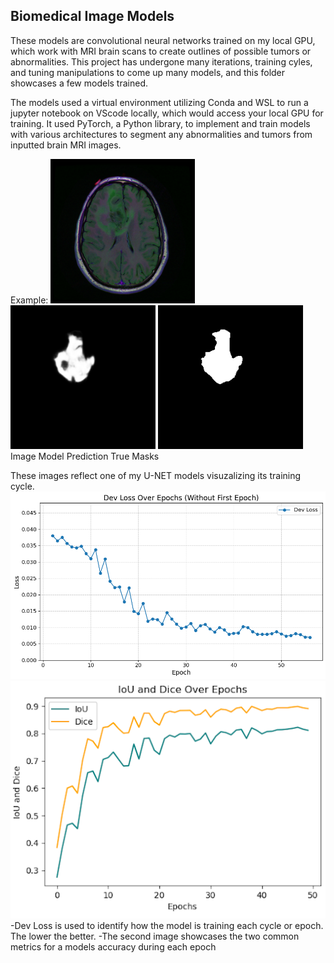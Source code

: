 ## Biomedical Image Models

These models are convolutional neural networks trained on my local GPU, which work with MRI brain scans to create outlines of possible tumors or abnormalities. This project has undergone many iterations, training cyles, and tuning manipulations to come up many models, and this folder showcases a few models trained.

The models used a virtual environment utilizing Conda and WSL to run a jupyter notebook on VScode locally, which would access your local GPU for training. It used PyTorch, a Python library, to implement and train models with various architectures to segment any abnormalities and tumors from inputted brain MRI images. 

Example:
![Project Screenshot](Image.png) ![Project Screenshot](prediction.png) ![Project Screenshot](mask.png)
           Image                             Model Prediction                     True Masks

These images reflect one of my U-NET models visuzalizing its training cycle.
![Project Screenshot](U-NET/DevLoss.png) ![Project Screenshot](U-NET/DICE_IOU.png)
-Dev Loss is used to identify how the model is training each cycle or epoch. The lower the better.
-The second image showcases the two common metrics for a models accuracy during each epoch



